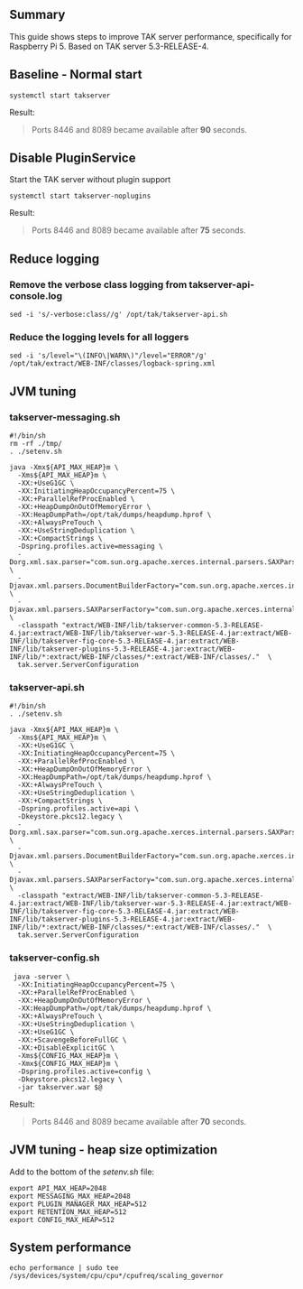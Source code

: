 ## Summary

This guide shows steps to improve TAK server performance, specifically for Raspberry Pi 5. Based on TAK server 5.3-RELEASE-4.

## Baseline - Normal start

    systemctl start takserver

Result:
> Ports 8446 and 8089 became available 
> after  **90** seconds.

## Disable PluginService

Start the TAK server without plugin support

    systemctl start takserver-noplugins
Result:
> Ports 8446 and 8089 became available
> after  **75** seconds.


## Reduce logging

### Remove the verbose class logging from takserver-api-console.log

    sed -i 's/-verbose:class//g' /opt/tak/takserver-api.sh


### Reduce the logging levels for all loggers

    sed -i 's/level="\(INFO\|WARN\)"/level="ERROR"/g' /opt/tak/extract/WEB-INF/classes/logback-spring.xml


## JVM tuning

### takserver-messaging.sh

    #!/bin/sh
    rm -rf ./tmp/
    . ./setenv.sh
    
    java -Xmx${API_MAX_HEAP}m \
      -Xms${API_MAX_HEAP}m \
      -XX:+UseG1GC \
      -XX:InitiatingHeapOccupancyPercent=75 \
      -XX:+ParallelRefProcEnabled \
      -XX:+HeapDumpOnOutOfMemoryError \
      -XX:HeapDumpPath=/opt/tak/dumps/heapdump.hprof \
      -XX:+AlwaysPreTouch \
      -XX:+UseStringDeduplication \
      -XX:+CompactStrings \
      -Dspring.profiles.active=messaging \
      -Dorg.xml.sax.parser="com.sun.org.apache.xerces.internal.parsers.SAXParser" \
      -Djavax.xml.parsers.DocumentBuilderFactory="com.sun.org.apache.xerces.internal.jaxp.DocumentBuilderFactoryImpl" \
      -Djavax.xml.parsers.SAXParserFactory="com.sun.org.apache.xerces.internal.jaxp.SAXParserFactoryImpl" \
      -classpath "extract/WEB-INF/lib/takserver-common-5.3-RELEASE-4.jar:extract/WEB-INF/lib/takserver-war-5.3-RELEASE-4.jar:extract/WEB-INF/lib/takserver-fig-core-5.3-RELEASE-4.jar:extract/WEB-INF/lib/takserver-plugins-5.3-RELEASE-4.jar:extract/WEB-INF/lib/*:extract/WEB-INF/classes/*:extract/WEB-INF/classes/."  \
      tak.server.ServerConfiguration

### takserver-api.sh 

    #!/bin/sh
    . ./setenv.sh
    
    java -Xmx${API_MAX_HEAP}m \
      -Xms${API_MAX_HEAP}m \
      -XX:+UseG1GC \
      -XX:InitiatingHeapOccupancyPercent=75 \
      -XX:+ParallelRefProcEnabled \
      -XX:+HeapDumpOnOutOfMemoryError \
      -XX:HeapDumpPath=/opt/tak/dumps/heapdump.hprof \
      -XX:+AlwaysPreTouch \
      -XX:+UseStringDeduplication \
      -XX:+CompactStrings \
      -Dspring.profiles.active=api \
      -Dkeystore.pkcs12.legacy \
      -Dorg.xml.sax.parser="com.sun.org.apache.xerces.internal.parsers.SAXParser" \
      -Djavax.xml.parsers.DocumentBuilderFactory="com.sun.org.apache.xerces.internal.jaxp.DocumentBuilderFactoryImpl" \
      -Djavax.xml.parsers.SAXParserFactory="com.sun.org.apache.xerces.internal.jaxp.SAXParserFactoryImpl" \
      -classpath "extract/WEB-INF/lib/takserver-common-5.3-RELEASE-4.jar:extract/WEB-INF/lib/takserver-war-5.3-RELEASE-4.jar:extract/WEB-INF/lib/takserver-fig-core-5.3-RELEASE-4.jar:extract/WEB-INF/lib/takserver-plugins-5.3-RELEASE-4.jar:extract/WEB-INF/lib/*:extract/WEB-INF/classes/*:extract/WEB-INF/classes/."  \
      tak.server.ServerConfiguration
    
  
### takserver-config.sh
 

     java -server \
      -XX:InitiatingHeapOccupancyPercent=75 \
      -XX:+ParallelRefProcEnabled \
      -XX:+HeapDumpOnOutOfMemoryError \
      -XX:HeapDumpPath=/opt/tak/dumps/heapdump.hprof \
      -XX:+AlwaysPreTouch \
      -XX:+UseStringDeduplication \
      -XX:+UseG1GC \
      -XX:+ScavengeBeforeFullGC \
      -XX:+DisableExplicitGC \
      -Xms${CONFIG_MAX_HEAP}m \
      -Xmx${CONFIG_MAX_HEAP}m \
      -Dspring.profiles.active=config \
      -Dkeystore.pkcs12.legacy \
      -jar takserver.war $@

Result:
> Ports 8446 and 8089 became available 
> after **70** seconds.


## JVM tuning - heap size optimization

Add to the bottom of the *setenv.sh* file:

    export API_MAX_HEAP=2048
    export MESSAGING_MAX_HEAP=2048
    export PLUGIN_MANAGER_MAX_HEAP=512
    export RETENTION_MAX_HEAP=512
    export CONFIG_MAX_HEAP=512


## System performance

    echo performance | sudo tee /sys/devices/system/cpu/cpu*/cpufreq/scaling_governor


